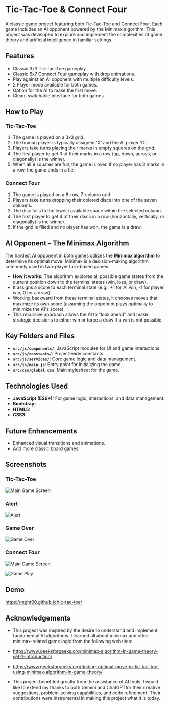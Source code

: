 # Tic-Tac-Toe & Connect Four

A classic game project featuring both Tic-Tac-Toe and Connect Four. Each game includes an AI opponent powered by the Minimax algorithm. This project was developed to explore and implement the complexities of game theory and artificial intelligence in familiar settings.

## Features

*   Classic 3x3 Tic-Tac-Toe gameplay.
*   Classic 6x7 Connect Four gameplay with drop animations.
*   Play against an AI opponent with multiple difficulty levels.
*   2 Player mode available for both games.
*   Option for the AI to make the first move.
*   Clean, switchable interface for both games.

## How to Play

### Tic-Tac-Toe

1.  The game is played on a 3x3 grid.
2.  The human player is typically assigned 'X' and the AI player 'O'.
3.  Players take turns placing their marks in empty squares on the grid.
4.  The first player to get 3 of their marks in a row (up, down, across, or diagonally) is the winner.
5.  When all 9 squares are full, the game is over. If no player has 3 marks in a row, the game ends in a tie.

### Connect Four

1.  The game is played on a 6-row, 7-column grid.
2.  Players take turns dropping their colored discs into one of the seven columns.
3.  The disc falls to the lowest available space within the selected column.
4.  The first player to get 4 of their discs in a row (horizontally, vertically, or diagonally) is the winner.
5.  If the grid is filled and no player has won, the game is a draw.

## AI Opponent - The Minimax Algorithm

The hardest AI opponent in both games utilizes the **Minimax algorithm** to determine its optimal move. Minimax is a decision-making algorithm commonly used in two-player turn-based games.

*   **How it works:** The algorithm explores all possible game states from the current position down to the terminal states (win, loss, or draw).
*   It assigns a score to each terminal state (e.g., +1 for AI win, -1 for player win, 0 for a draw).
*   Working backward from these terminal states, it chooses moves that maximize its own score (assuming the opponent plays optimally to minimize the AI's score).
*   This recursive approach allows the AI to "look ahead" and make strategic decisions to either win or force a draw if a win is not possible.

## Key Folders and Files

- **`src/js/components/`**: JavaScript modules for UI and game interactions.
- **`src/js/constants/`**: Project-wide constants.
- **`src/js/services/`**: Core game logic and data management.
- **`src/js/main.js`**: Entry point for initializing the game.
- **`src/css/global.css`**: Main stylesheet for the game.

## Technologies Used

*   **JavaScript (ES6+):** For game logic, interactions, and data management.
*   **Bootstrap:**
*   **HTML5:**
*   **CSS3:**

## Future Enhancements

*   Enhanced visual transitions and animations.
*   Add more classic board games.

## Screenshots

### Tic-Tac-Toe
![Main Game Screen](screenshots/1-1-initial.png)

### Alert
![Alert](screenshots/2-alert.png)

### Game Over
![Game Over](screenshots/3-1-game-over.png)

### Connect Four
![Main Game Screen](screenshots/4-connectFour.png)

![Game Play](screenshots/4-connectFourInAction.png)

## Demo
https://mght00.github.io/tic-tac-toe/

## Acknowledgements

*  This project was inspired by the desire to understand and implement fundamental AI algorithms. I learned all about minimax and other minimax-related game logic from the following websites:
  *  https://www.geeksforgeeks.org/minimax-algorithm-in-game-theory-set-1-introduction/
  
  * https://www.geeksforgeeks.org/finding-optimal-move-in-tic-tac-toe-using-minimax-algorithm-in-game-theory/

*   This project benefited greatly from the assistance of AI tools. I would like to extend my thanks to both Gemini and ChatGPTfor their creative suggestions, problem-solving capabilities, and code refinement. Their contributions were instrumental in making this project what it is today.
